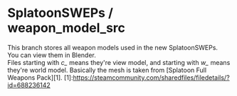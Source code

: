 # SplatoonSWEPs / weapon_model_src
This branch stores all weapon models used in the new SplatoonSWEPs.  
You can view them in Blender.  
Files starting with *c_* means they're view model, and starting with *w_* 
means they're world model.
Basically the mesh is taken from [Splatoon Full Weapons Pack][1].
[1]:https://steamcommunity.com/sharedfiles/filedetails/?id=688236142